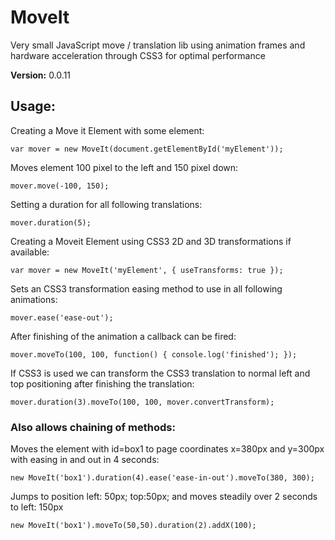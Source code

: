# MoveIt

Very small JavaScript move / translation lib using animation frames and hardware acceleration through CSS3 for optimal performance

**Version:** 0.0.11

## Usage:

Creating a Move it Element with some element:

    var mover = new MoveIt(document.getElementById('myElement'));

Moves element 100 pixel to the left and 150 pixel down:

    mover.move(-100, 150);

Setting a duration for all following translations:

    mover.duration(5);

Creating a Moveit Element using CSS3 2D and 3D transformations if available:

    var mover = new MoveIt('myElement', { useTransforms: true });

Sets an CSS3 transformation easing method to use in all following animations:

    mover.ease('ease-out');

After finishing of the animation a callback can be fired:

    mover.moveTo(100, 100, function() { console.log('finished'); });

If CSS3 is used we can transform the CSS3 translation to normal left and top positioning after finishing the translation:

    mover.duration(3).moveTo(100, 100, mover.convertTransform);


### Also allows chaining of methods:

Moves the element with id=box1 to page coordinates x=380px and y=300px with easing in and out in 4 seconds:

    new MoveIt('box1').duration(4).ease('ease-in-out').moveTo(380, 300);

Jumps to position left: 50px; top:50px; and moves steadily over 2 seconds to left: 150px

    new MoveIt('box1').moveTo(50,50).duration(2).addX(100);
